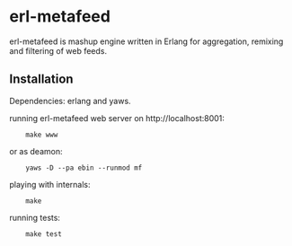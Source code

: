 erl-metafeed
============

erl-metafeed is mashup engine written in Erlang for aggregation,
remixing and filtering of web feeds.

Installation
------------

Dependencies: erlang and yaws.

running erl-metafeed web server on http://localhost:8001:

        make www

or as deamon:

        yaws -D --pa ebin --runmod mf

playing with internals:

        make

running tests:

        make test
